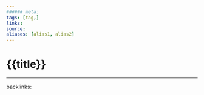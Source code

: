 ```yaml
---
###### meta:
tags: [tag,]
links:
source:
aliases: [alias1, alias2]
---
```

# {{title}}



---
backlinks: 